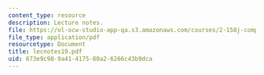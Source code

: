 ```yaml
---
content_type: resource
description: Lecture notes.
file: https://ol-ocw-studio-app-qa.s3.amazonaws.com/courses/2-158j-computational-geometry-spring-2003/873e9c989a41417580a26266c43b9dca_lecnotes19.pdf
file_type: application/pdf
resourcetype: Document
title: lecnotes19.pdf
uid: 873e9c98-9a41-4175-80a2-6266c43b9dca
---
```


